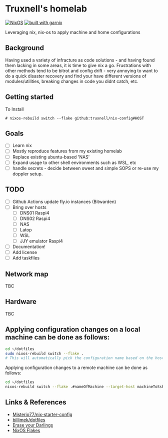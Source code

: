 # Truxnell's homelab

[![NixOS](https://img.shields.io/badge/NixOS-23.11-blue?style=flat&logo=nixos&logoColor=white)](https://nixos.org)
[![built with garnix](https://img.shields.io/endpoint.svg?url=https%3A%2F%2Fgarnix.io%2Fapi%2Fbadges%2Ftruxnell%2Fnix-config%3Fbranch%3Dmain)](https://garnix.io)

Leveraging nix, nix-os to apply machine and home configurations

## Background

Having used a variety of infracture as code solutions - and having found them lacking in some areas, it is time to give nix a go.
Frustrations with other methods tend to be bitrot and config drift - very annoying to want to do a quick disaster recovery and find your have different versions of modules/utilities, breaking changes in code you didnt catch, etc.

## Getting started

To Install

```
# nixos-rebuild switch --flake github:truxnell/nix-config#HOST
```

## Goals

- [ ] Learn nix
- [ ] Mostly reproduce features from my existing homelab
- [ ] Replace existing ubuntu-based 'NAS'
- [ ] Expand usage to other shell environments such as WSL, etc
- [ ] handle secrets - decide between sweet and simple SOPS or re-use my doppler setup.

## TODO

- [ ] Github Actions update fly.io instances (Bitwarden)
- [ ] Bring over hosts
  - [ ] DNS01 Raspi4
  - [ ] DNS02 Raspi4
  - [ ] NAS
  - [ ] Latop
  - [ ] WSL
  - [ ] JJY emulator Raspi4
- [ ] Documentation!
- [ ] Add license
- [ ] Add taskfiles

## Network map

TBC

## Hardware

TBC

## Applying configuration changes on a local machine can be done as follows:

```sh
cd ~/dotfiles
sudo nixos-rebuild switch --flake .
# This will automatically pick the configuration name based on the hostname
```

Applying configuration changes to a remote machine can be done as follows:

```sh
cd ~/dotfiles
nixos-rebuild switch --flake .#nameOfMachine --target-host machineToSshInto --use-remote-sudo
```

## Links & References

- [Misterio77/nix-starter-config](https://github.com/Misterio77/nix-starter-configs)
- [billimek/dotfiles](https://github.com/billimek/dotfiles/)
- [Erase your Darlings](https://grahamc.com/blog/erase-your-darlings/)
- [NixOS Flakes](https://www.tweag.io/blog/2020-07-31-nixos-flakes/)
